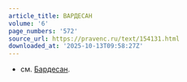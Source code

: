 ```yaml
---
article_title: ВАРДЕСАН
volume: '6'
page_numbers: '572'
source_url: https://pravenc.ru/text/154131.html
downloaded_at: '2025-10-13T09:58:27Z'
---
```


- см. [Бардесан](https://pravenc.ru/text/Бардесан.html).
